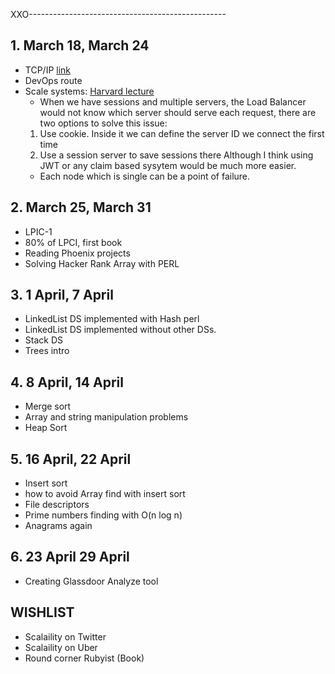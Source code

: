 XXO-------------------------------------------------

## 1. March 18, March 24
- TCP/IP [link](https://github.com/sizief/university/blob/master/tcpip.md)
- DevOps route
- Scale systems: [Harvard lecture](https://www.youtube.com/watch?v=-W9F__D3oY4)
  -  When we have sessions and multiple servers, the Load Balancer would not know which server should serve each request, there are two options to solve this issue:
    1. Use cookie. Inside it we can define the server ID we connect the first time
    2. Use a session server to save sessions there
  Although I think using JWT or any claim based sysytem would be much more easier.
  - Each node which is single can be a point of failure.

## 2. March 25, March 31
- LPIC-1
- 80% of LPCI, first book
- Reading Phoenix projects
- Solving Hacker Rank Array with PERL 

## 3. 1 April, 7 April
- LinkedList DS implemented with Hash perl
- LinkedList DS implemented without other DSs.
- Stack DS
- Trees intro

## 4. 8 April, 14 April
- Merge sort
- Array and string manipulation problems
- Heap Sort

## 5. 16 April, 22 April
- Insert sort
- how to avoid Array find with insert sort
- File descriptors
- Prime numbers finding with O(n log n)
- Anagrams again
## 6. 23 April 29 April
- Creating Glassdoor Analyze tool
## WISHLIST
- Scalaility on Twitter
- Scalaility on Uber
- Round corner Rubyist (Book)

